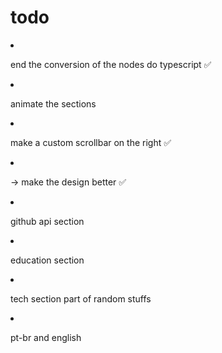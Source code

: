 # todo
 
<li> <p> end the conversion of the nodes do typescript ✅ </p> </li>
<li> <p> animate the sections </p> </li>
<li> <p> make a custom scrollbar on the right ✅ </p> </li>
<li> <p> -> make the design better ✅ </p> </li>
<li> <p> github api section </p> </li>
<li> <p> education section </p> </li>
<li> <p> tech section part of random stuffs </p> </li>
<li> <p> pt-br and english </p> </li>
